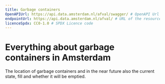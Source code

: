 ```yaml
---
title: Garbage containers
OpenAPIUrl: https://api.data.amsterdam.nl/afval/swagger/ # OpenAPI Url
endpointUrl: https://api.data.amsterdam.nl/afval/ # URL of the resource
licenceSpdx: CC0-1.0 # SPDX Licence code
---
```


# Everything about garbage containers in Amsterdam

The location of garbage containers and in the near future also the current state, fill and whether it will be emptied.
